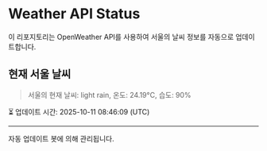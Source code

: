 
# Weather API Status

이 리포지토리는 OpenWeather API를 사용하여 서울의 날씨 정보를 자동으로 업데이트합니다.

## 현재 서울 날씨
> 서울의 현재 날씨: light rain, 온도: 24.19°C, 습도: 90%

⏳ 업데이트 시간: 2025-10-11 08:46:09 (UTC)

---
자동 업데이트 봇에 의해 관리됩니다.
